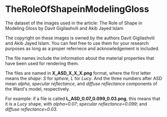 # TheRoleOfShapeinModelingGloss
The dataset of the images used in the article: The Role of Shape in Modeling Gloss by Davit Gigilashvili and Akib Jayed Islam

The copyright on these images is owned by the authors Davit Gigilashvili and Akib Jayed Islam. 
You can feel free to use them for your research purposes as long as a proper refernece and acknowledgement is included.

The file names include the information about the material properties that have been used for rendering them. 

The files are named in **X_ASD_X_X_X.png** format, where
the first letter means the *shape*: *S* for *sphere*, *L* for *Lucy*. 
And the three numbers after ASD mean *alpha*, *specular reflectance*, and *diffuse reflectance* components of the Ward's model, respectively. 

For example: if a file is called **L_ASD_0.07_0.099_0.03.png**, this means that it is a *Lucy* shape, with *alpha=0.07*; *specular reflectance=0.099*; and *diffuse reflectance=0.03*.
